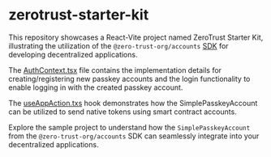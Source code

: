 # zerotrust-starter-kit

This repository showcases a React-Vite project named ZeroTrust Starter Kit, illustrating the utilization of the `@zero-trust-org/accounts` [SDK](https://github.com/ZeroTrustOrg/sdk/blob/master/packages/accounts/README.md) for developing decentralized applications.

The [AuthContext.tsx](https://github.com/ZeroTrustOrg/zerotrust-starter-kit/blob/main/src/context/AuthContext.tsx) file contains the implementation details for creating/registering new passkey accounts and the login functionality to enable logging in with the created passkey account. 

The [useAppAction.txs](https://github.com/ZeroTrustOrg/zerotrust-starter-kit/blob/main/src/hooks/useAppActions.tsx) hook demonstrates how the SimplePasskeyAccount can be utilized to send native tokens using smart contract accounts.

Explore the sample project to understand how the `SimplePasskeyAccount` from the `@zero-trust-org/accounts` SDK can seamlessly integrate into your decentralized applications.